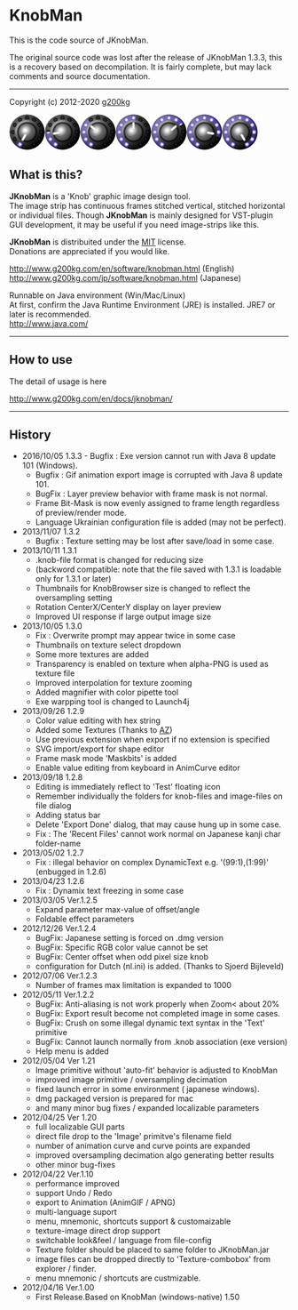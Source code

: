 # KnobMan

This is the code source of JKnobMan.

The original source code was lost after the release of JKnobMan 1.3.3, this is
a recovery based on decompilation. It is fairly complete, but may lack comments
and source documentation.

---

Copyright (c) 2012-2020 [g200kg]

![Knobs Image](res/Samples/BlueDot_V.png)

## What is this?

**JKnobMan** is a 'Knob' graphic image design tool.\
The image strip has continuous frames stitched vertical, stitched horizontal or
individual files. Though **JKnobMan** is mainly designed for VST-plugin GUI
development, it may be useful if you need image-strips like this.

**JKnobMan** is distribuited under the [MIT] license.\
Donations are appreciated if you would like.

<http://www.g200kg.com/en/software/knobman.html> (English)\
<http://www.g200kg.com/jp/software/knobman.html> (Japanese)

Runnable on Java environment (Win/Mac/Linux)\
At first, confirm the Java Runtime Environment (JRE) is installed.
JRE7 or later is recommended.\
<http://www.java.com/>

---

## How to use

The detail of usage is here

<http://www.g200kg.com/en/docs/jknobman/>

---

## History

- 2016/10/05 1.3.3
      - Bugfix : Exe version cannot run with Java 8 update 101 (Windows).
    - Bugfix : Gif animation export image is corrupted with Java 8 update 101.
    - BugFix : Layer preview behavior with frame mask is not normal.
    - Frame Bit-Mask is now evenly assigned to frame length regardless of preview/render mode.
    - Language Ukrainian configuration file is added (may not be perfect).
- 2013/11/07 1.3.2
    - Bugfix : Texture setting may be lost after save/load in some case.
- 2013/10/11 1.3.1
    - .knob-file format is changed for reducing size
    - (backword compatible: note that the file saved with 1.3.1 is loadable only for 1.3.1 or later)
    - Thumbnails for KnobBrowser size is changed to reflect the oversampling setting
    - Rotation CenterX/CenterY display on layer preview
    - Improved UI response if large output image size
- 2013/10/05 1.3.0
    - Fix : Overwrite prompt may appear twice in some case
    - Thumbnails on texture select dropdown
    - Some more textures are added
    - Transparency is enabled on texture when alpha-PNG is used as texture file
    - Improved interpolation for texture zooming
    - Added magnifier with color pipette tool
    - Exe warpping tool is changed to Launch4j
- 2013/09/26 1.2.9
    - Color value editing with hex string
    - Added some Textures (Thanks to [AZ])
    - Use previous extension when export if no extension is specified
    - SVG import/export for shape editor
    - Frame mask mode 'Maskbits' is added
    - Enable value editing from keyboard in AnimCurve editor
- 2013/09/18 1.2.8
    - Editing is immediately reflect to 'Test' floating icon
    - Remember individually the folders for knob-files and image-files on file dialog
    - Adding status bar
    - Delete 'Export Done' dialog, that may cause hung up in some case.
    - Fix : The 'Recent Files' cannot work normal on Japanese kanji char folder-name
- 2013/05/02 1.2.7
    - Fix : illegal behavior on complex DynamicText e.g. '(99:1),<C>(1:99)' (enbugged in 1.2.6)
- 2013/04/23 1.2.6
    - Fix : Dynamix text freezing in some case
- 2013/03/05 Ver.1.2.5
    - Expand parameter max-value of offset/angle
    - Foldable effect parameters
- 2012/12/26 Ver.1.2.4
    - BugFix: Japanese setting is forced on .dmg version
    - BugFix: Specific RGB color value cannot be set
    - BugFix: Center offset when odd pixel size knob
    - configuration for Dutch (nl.ini) is added. (Thanks to Sjoerd Bijleveld)
- 2012/07/06 Ver.1.2.3
    - Number of frames max limitation is expanded to 1000
- 2012/05/11 Ver.1.2.2
    - BugFix: Anti-aliasing is not work properly when Zoom< about 20%
    - BugFix: Export result become not completed image in some cases.
    - BugFix: Crush on some illegal dynamic text syntax in the 'Text' primitive
    - BugFix: Cannot launch normally from .knob association (exe version)
    - Help menu is added
- 2012/05/04 Ver 1.21
    - Image primitive without 'auto-fit' behavior is adjusted to KnobMan
    - improved image primitive / oversampling decimation
    - fixed launch error in some environment ( japanese windows).
    - dmg packaged version is prepared for mac
    - and many minor bug fixes / expanded localizable parameters
- 2012/04/25 Ver 1.20
    - full localizable GUI parts
    - direct file drop to the 'Image' primitve's filename field
    - number of animation curve and curve points are expanded
    - improved oversampling decimation algo generating better results
    - other minor bug-fixes
- 2012/04/22 Ver.1.10
    - performance improved
    - support Undo / Redo
    - export to Animation (AnimGIF / APNG)
    - multi-language suport
    - menu, mnemonic, shortcuts support & customaizable
    - texture-image direct drop support
    - switchable look&feel / language from file-config
    - Texture folder should be placed to same folder to JKnobMan.jar
    - image files can be dropped directly to 'Texture-combobox' from explorer / finder.
    - menu mnemonic / shortcuts are custmizable.
- 2012/04/16 Ver.1.00
    - First Release.Based on KnobMan (windows-native) 1.50

[g200kg]: https://www.g200kg.com/
[MIT]:    LICENSE
[AZ]:     https://bji.yukihotaru.com/
